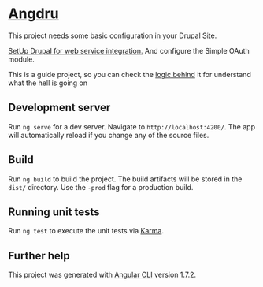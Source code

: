 # [Angdru](https://josuevalrob.com/angudru)

This project needs some basic configuration in your Drupal Site. 

[SetUp Drupal for web service integration.](https://josuevalrob.com/setup-drupal-for-web-services) And configure the Simple OAuth module. 

This is a guide project, so you can check the [logic behind](https://josuevalrob.com/logic-behind-andulgar-login-with-drupal) it for understand what the hell is going on

## Development server

Run `ng serve` for a dev server. Navigate to `http://localhost:4200/`. The app will automatically reload if you change any of the source files.

## Build

Run `ng build` to build the project. The build artifacts will be stored in the `dist/` directory. Use the `-prod` flag for a production build.

## Running unit tests

Run `ng test` to execute the unit tests via [Karma](https://karma-runner.github.io).

## Further help

This project was generated with [Angular CLI](https://github.com/angular/angular-cli) version 1.7.2.

